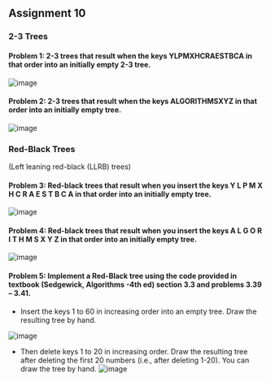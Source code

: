 ## Assignment 10
### 2-3 Trees
#### Problem 1:  2-3 trees that result when the keys YLPMXHCRAESTBCA in that order into an initially empty 2-3 tree.
![image](https://user-images.githubusercontent.com/67560802/187091598-d7d5f0e8-37b7-4dae-989b-131986df0943.png)

#### Problem 2: 2-3 trees that result when the keys ALGORITHMSXYZ in that order into an initially empty tree.
![image](https://user-images.githubusercontent.com/67560802/187091614-b6bc5531-d91f-460f-8b6b-bcc32064340a.png)


### Red-Black Trees
(Left leaning red-black (LLRB) trees)
#### Problem 3: Red-black trees that result when you insert the keys Y L P M X H C R A E S T B C A in that order into an initially empty tree.	
![image](https://user-images.githubusercontent.com/67560802/187091556-a007a384-01b3-4aed-8a73-488d2a9dcb63.png)

#### Problem 4: Red-black trees that result when you insert the keys A L G O R I T H M S X Y Z in that order into an initially empty tree.
![image](https://user-images.githubusercontent.com/67560802/187091707-91fec620-25ee-4b2d-a8cd-d661b2a0d212.png)


#### Problem 5: Implement a Red-Black tree using the code provided in textbook (Sedgewick, Algorithms -4th ed) section 3.3 and problems 3.39 – 3.41. 
* Insert the keys 1 to 60 in increasing order into an empty tree. Draw the resulting tree by hand.

![image](https://user-images.githubusercontent.com/67560802/187091361-e7633130-04aa-4b67-8ff3-0379108985c4.png)

* Then delete keys 1 to 20 in increasing order. Draw the resulting tree after deleting the first 20 numbers (i.e., after deleting 1-20). You can draw the tree by hand.
![image](https://user-images.githubusercontent.com/67560802/187091426-3607f443-11b9-4848-9a00-2ef98321e78e.png)

